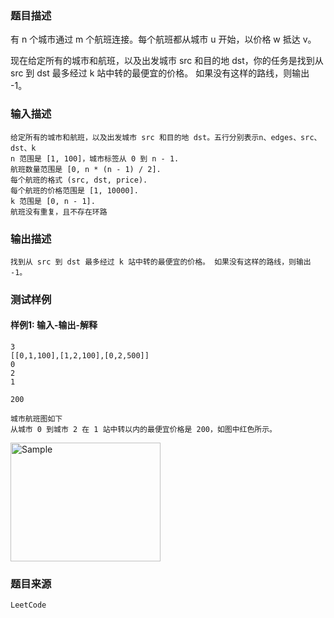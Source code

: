 ### 题目描述

有 n 个城市通过 m 个航班连接。每个航班都从城市 u 开始，以价格 w 抵达 v。

现在给定所有的城市和航班，以及出发城市 src 和目的地 dst，你的任务是找到从 src 到 dst 最多经过 k 站中转的最便宜的价格。 如果没有这样的路线，则输出 -1。

### 输入描述

```
给定所有的城市和航班，以及出发城市 src 和目的地 dst。五行分别表示n、edges、src、dst、k
n 范围是 [1, 100]，城市标签从 0 到 n - 1.
航班数量范围是 [0, n * (n - 1) / 2].
每个航班的格式 (src, dst, price).
每个航班的价格范围是 [1, 10000].
k 范围是 [0, n - 1].
航班没有重复，且不存在环路
```
### 输出描述

```
找到从 src 到 dst 最多经过 k 站中转的最便宜的价格。 如果没有这样的路线，则输出 -1。
```

### 测试样例
#### 样例1: 输入-输出-解释
```
3
[[0,1,100],[1,2,100],[0,2,500]]
0
2
1
```
```
200
```
```
城市航班图如下
从城市 0 到城市 2 在 1 站中转以内的最便宜价格是 200，如图中红色所示。
```
<p align="">
	<img src="http://mooctest-code.oss-cn-shanghai.aliyuncs.com/static/media/K%E7%AB%99%E4%B8%AD%E8%BD%AC%E5%86%85%E6%9C%80%E4%BE%BF%E5%AE%9C%E7%9A%84%E8%88%AA%E7%8F%AD.png" alt="Sample"  width="240" height="190">
</p>

### 题目来源  
`LeetCode`